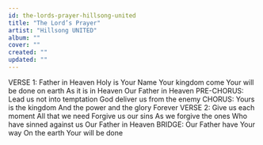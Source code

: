 ```yaml
---
id: the-lords-prayer-hillsong-united
title: "The Lord’s Prayer"
artist: "Hillsong UNITED"
album: ""
cover: ""
created: ""
updated: ""
---
```


VERSE 1:
Father in Heaven
Holy is Your Name
Your kingdom come
Your will be done on earth
As it is in Heaven
Our Father in Heaven
PRE-CHORUS:
Lead us not into temptation
God deliver us from the enemy
CHORUS:
Yours is the kingdom
And the power and the glory
Forever
VERSE 2:
Give us each moment
All that we need
Forgive us our sins
As we forgive the ones
Who have sinned against us
Our Father in Heaven
BRIDGE:
Our Father have Your way
On the earth
Your will be done
